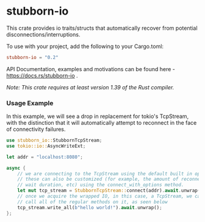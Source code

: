 stubborn-io
===========

This crate provides io traits/structs that automatically recover from potential disconnections/interruptions.

To use with your project, add the following to your Cargo.toml:

```toml
stubborn-io = "0.2"
```

API Documentation, examples and motivations can be found here -
https://docs.rs/stubborn-io .

*Note: This crate requires at least version 1.39 of the Rust compiler.*


### Usage Example

In this example, we will see a drop in replacement for tokio's TcpStream, with the
distinction that it will automatically attempt to reconnect in the face of connectivity failures.

```rust
use stubborn_io::StubbornTcpStream;
use tokio::io::AsyncWriteExt;

let addr = "localhost:8080";

async {
    // we are connecting to the TcpStream using the default built in options.
    // these can also be customized (for example, the amount of reconnect attempts,
    // wait duration, etc) using the connect_with_options method.
    let mut tcp_stream = StubbornTcpStream::connect(addr).await.unwrap();
    // once we acquire the wrapped IO, in this case, a TcpStream, we can
    // call all of the regular methods on it, as seen below
    tcp_stream.write_all(b"hello world!").await.unwrap();
};
```


